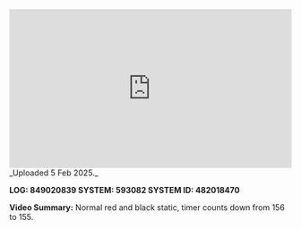 
<iframe 
  src="https://drive.google.com/file/d/1KYI8frlQMUIpv7YPbaB0INiwYTFxvPlB/preview"  
  style="width:100%; aspect-ratio:16/9; border:0;"
  allowfullscreen>
</iframe>
_Uploaded 5 Feb 2025._

**LOG: 849020839
SYSTEM: 593082
SYSTEM ID: 482018470**

**Video Summary:** Normal red and black static, timer counts down from 156 to 155.